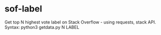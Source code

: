 # sof-label
Get top N highest vote label on Stack Overflow - using requests, stack API.
Syntax: python3 getdata.py N LABEL
